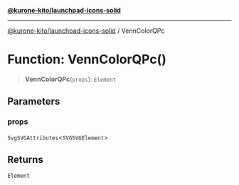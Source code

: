 [**@kurone-kito/launchpad-icons-solid**](../README.md)

***

[@kurone-kito/launchpad-icons-solid](../globals.md) / VennColorQPc

# Function: VennColorQPc()

> **VennColorQPc**(`props`): `Element`

## Parameters

### props

`SvgSVGAttributes`\<`SVGSVGElement`\>

## Returns

`Element`
